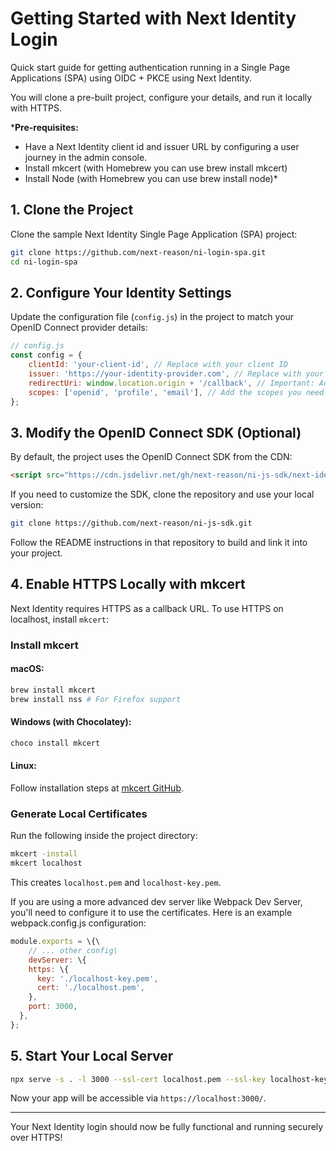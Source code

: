 # Getting Started with Next Identity Login

Quick start guide for getting authentication running in a Single Page Applications (SPA) using OIDC + PKCE using Next Identity. 

You will clone a pre-built project, configure your details, and run it locally with HTTPS. 

***Pre-requisites:** 
- Have a Next Identity client id and issuer URL by configuring a user journey in the admin console.
- Install mkcert (with Homebrew you can use brew install mkcert)
- Install Node (with Homebrew you can use brew install node)*

## 1. Clone the Project

Clone the sample Next Identity Single Page Application (SPA) project:

```sh
git clone https://github.com/next-reason/ni-login-spa.git
cd ni-login-spa
```

## 2. Configure Your Identity Settings

Update the configuration file (`config.js`) in the project to match your OpenID Connect provider details:

```javascript
// config.js
const config = {
    clientId: 'your-client-id', // Replace with your client ID
    issuer: 'https://your-identity-provider.com', // Replace with your issuer URL 
    redirectUri: window.location.origin + '/callback', // Important: Add a callback route
    scopes: ['openid', 'profile', 'email'], // Add the scopes you need
};
```

## 3. Modify the OpenID Connect SDK (Optional)

By default, the project uses the OpenID Connect SDK from the CDN:

```html
<script src="https://cdn.jsdelivr.net/gh/next-reason/ni-js-sdk/next-identity-client.js"></script>
```

If you need to customize the SDK, clone the repository and use your local version:

```sh
git clone https://github.com/next-reason/ni-js-sdk.git
```

Follow the README instructions in that repository to build and link it into your project.

## 4. Enable HTTPS Locally with mkcert

Next Identity requires HTTPS as a callback URL. To use HTTPS on localhost, install `mkcert`:

### Install mkcert

#### macOS:

```sh
brew install mkcert
brew install nss # For Firefox support
```

#### Windows (with Chocolatey):

```sh
choco install mkcert
```

#### Linux:

Follow installation steps at [mkcert GitHub](https://github.com/FiloSottile/mkcert).

### Generate Local Certificates

Run the following inside the project directory:

```sh
mkcert -install
mkcert localhost
```

This creates `localhost.pem` and `localhost-key.pem`.

If you are using a more advanced dev server like Webpack Dev Server, you'll need to configure it to use the certificates. Here is an example webpack.config.js configuration:

```javascript
module.exports = \{\
    // ... other config\
    devServer: \{
    https: \{
      key: './localhost-key.pem',
      cert: './localhost.pem',
    },
    port: 3000,
  },
};
```

## 5. Start Your Local Server

```sh
npx serve -s . -l 3000 --ssl-cert localhost.pem --ssl-key localhost-key.pem
```

Now your app will be accessible via `https://localhost:3000/`.

***

Your Next Identity login should now be fully functional and running securely over HTTPS!
